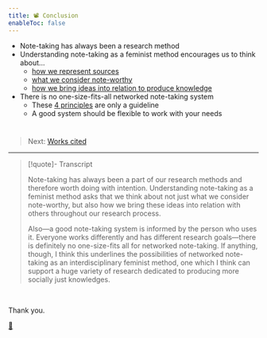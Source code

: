```yaml
---
title: 📽️ Conclusion
enableToc: false
---
```


* Note-taking has always been a research method
* Understanding note-taking as a feminist method encourages us to think about…
  * [how we represent sources](!3%20Notes%20as%20representations%20of%20knowledge.md)
  * [what we consider note-worthy](!4%20Notes%20as%20constructions%20of%20knowledge.md)
  * [how we bring ideas into relation to produce knowledge](!5%20Notes%20as%20structures%20of%20knowledge.md)
* There is no one-size-fits-all networked note-taking system
  * These [4 principles](!7%204%20Principles%20of%20a%20feminist%20networked%20note-taking%20system.md) are only a guideline
  * A good system should be flexible to work with your needs

# 

 > 
 > Next: [Works cited](Works%20cited.md)

---

 > 
 > \[!quote\]- Transcript
 > 
 > Note-taking has always been a part of our research methods and therefore worth doing with intention. Understanding note-taking as a feminist method asks that we think about not just what we consider note-worthy, but also how we bring these ideas into relation with others throughout our research process.
 > 
 > Also—a good note-taking system is informed by the person who uses it. Everyone works differently and has different research goals—there is definitely no one-size-fits all for networked note-taking. If anything, though, I think this underlines the possibilities of networked note-taking as an interdisciplinary feminist method, one which I think can support a huge variety of research dedicated to producing more socially just knowledges.

 

Thank you.

[📖](@7%20Conclusion.md)
